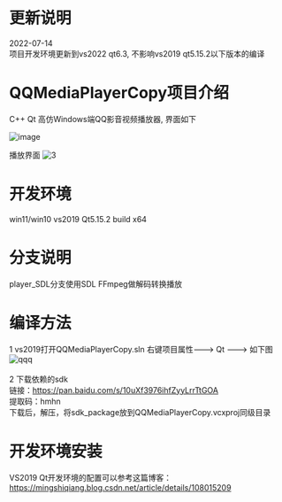 # 更新说明
2022-07-14
<br/>
项目开发环境更新到vs2022 qt6.3, 不影响vs2019 qt5.15.2以下版本的编译

# QQMediaPlayerCopy项目介绍

C++ Qt 高仿Windows端QQ影音视频播放器, 界面如下

![image](https://user-images.githubusercontent.com/42860254/155153215-aafac438-ad2f-4fcd-95c4-5e303aa9ac15.png)

播放界面
![3](https://user-images.githubusercontent.com/42860254/155159626-0ccfb947-336b-4ea3-9716-60ce1b7b9111.png)

# 开发环境 
win11/win10  vs2019 Qt5.15.2 
build  x64
<br/>
# 分支说明
player_SDL分支使用SDL FFmpeg做解码转换播放

# 编译方法
1 vs2019打开QQMediaPlayerCopy.sln 右键项目属性---> Qt ---> 如下图
![qqq](https://user-images.githubusercontent.com/42860254/159120393-2b091a49-4058-493d-8dfb-1b086aec4295.png)
<br/>
<br/>
2 下载依赖的sdk
<br/>
链接：https://pan.baidu.com/s/10uXf3976ihfZyyLrrTtGOA 
<br/>
提取码：hmhn
<br/>
下载后，解压，将sdk_package放到QQMediaPlayerCopy.vcxproj同级目录


# 开发环境安装
VS2019 Qt开发环境的配置可以参考这篇博客：https://mingshiqiang.blog.csdn.net/article/details/108015209

